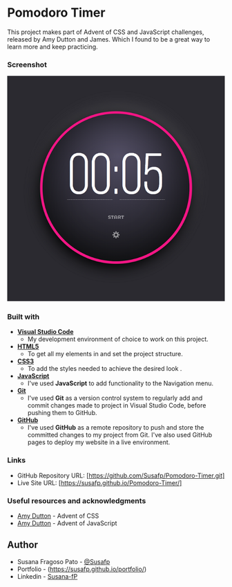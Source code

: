 # Pomodoro Timer

This project makes part of Advent of CSS and JavaScript challenges, released by Amy Dutton and James. Which I found to be a great way to learn more and keep practicing.


### Screenshot

![Pomodoro Timer](images/screenshot.png)

### Built with

- [**Visual Studio Code**](https://code.visualstudio.com/)
   - My development environment of choice to work on this project.
- [**HTML5**](https://developer.mozilla.org/en-US/docs/Web/Guide/HTML/HTML5)
    - To get all my elements in and set the project structure.
- [**CSS3**](https://developer.mozilla.org/en-US/docs/Web/CSS/CSS3)
    - To add the styles needed to achieve the desired look .
- [**JavaScript**](https://www.javascript.com/)
    - I've used **JavaScript** to add functionality to the Navigation menu.
- [**Git**](https://git-scm.com/)
    - I've used **Git** as a version control system to regularly add and commit changes made to project in Visual Studio Code, before pushing them to GitHub.
- [**GitHub**](https://github.com/)
    - I've used **GitHub** as a remote repository to push and store the committed changes to my project from Git. I've also used GitHub pages to deploy my website in a live environment.


### Links

- GitHub Repository URL: [https://github.com/Susafp/Pomodoro-Timer.git]
- Live Site URL: [https://susafp.github.io/Pomodoro-Timer/]

### Useful resources and acknowledgments

- [Amy Dutton](https://www.adventofcss.com/) - Advent of CSS
- [Amy Dutton](https://www.adventofjs.com/) - Advent of JavaScript

## Author

- Susana Fragoso Pato - [@Susafp](#)
- Portfolio - (https://susafp.github.io/portfolio/)
- Linkedin - [Susana-fP](https://www.linkedin.com/in/susana-fp/)


